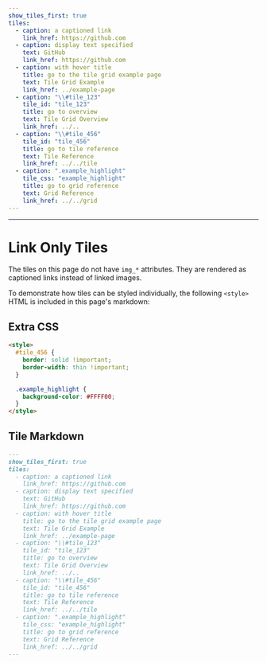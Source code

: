```yaml
---
show_tiles_first: true
tiles:
  - caption: a captioned link
    link_href: https://github.com
  - caption: display text specified
    text: GitHub
    link_href: https://github.com
  - caption: with hover title
    title: go to the tile grid example page
    text: Tile Grid Example
    link_href: ../example-page
  - caption: "\\#tile_123"
    tile_id: "tile_123"
    title: go to overview
    text: Tile Grid Overview
    link_href: ../..
  - caption: "\\#tile_456"
    tile_id: "tile_456"
    title: go to tile reference
    text: Tile Reference
    link_href: ../../tile
  - caption: ".example_highlight"
    tile_css: "example_highlight"
    title: go to grid reference
    text: Grid Reference
    link_href: ../../grid
---
```

<style> #tile_456 {border: solid !important;border-width: thin !important;}.example_highlight {background-color: #FFFF00;}</style>
<hr>

# Link Only Tiles 
The tiles on this page do not have `img_*` attributes.  They are rendered as captioned links instead of linked images.

To demonstrate how tiles can be styled individually, the following `<style>` HTML is included in this page's markdown:

## Extra CSS
```html
<style>
  #tile_456 {
    border: solid !important;
    border-width: thin !important;
  }

  .example_highlight {
    background-color: #FFFF00;
  } 
</style>
```

## Tile Markdown

```markdown
---
show_tiles_first: true
tiles:
  - caption: a captioned link
    link_href: https://github.com
  - caption: display text specified
    text: GitHub
    link_href: https://github.com
  - caption: with hover title
    title: go to the tile grid example page
    text: Tile Grid Example
    link_href: ../example-page
  - caption: "\\#tile_123"
    tile_id: "tile_123"
    title: go to overview
    text: Tile Grid Overview
    link_href: ../..
  - caption: "\\#tile_456"
    tile_id: "tile_456"
    title: go to tile reference
    text: Tile Reference
    link_href: ../../tile
  - caption: ".example_highlight"
    tile_css: "example_highlight"
    title: go to grid reference
    text: Grid Reference
    link_href: ../../grid
---
```
